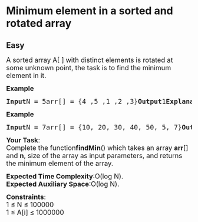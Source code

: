 # Minimum element in a sorted and rotated array
## Easy 
<div class="problem-statement">
                <p></p><p><span style="font-size:18px">A sorted array A[ ] with distinct elements is rotated at some unknown point, the task is to find the minimum element in it.</span></p><p><span style="font-size:18px"><strong>Example</strong></span></p><pre style="position: relative;"><span style="font-size:18px"><strong>Input</strong>N = 5arr[] = {4 ,5 ,1 ,2 ,3}<strong>Output</strong>1</span><span style="font-size:18px"><strong>Explanation</strong>: 1 is the minimum element inthe array.</span><div class="open_grepper_editor" title="Edit &amp; Save To Grepper"></div></pre><p><span style="font-size:18px"><strong>Example</strong></span></p><pre style="position: relative;"><span style="font-size:18px"><strong>Input</strong>N = 7arr[] = {10, 20, 30, 40, 50, 5, 7}</span><span style="font-size:18px"><strong>Output</strong>5</span><span style="font-size:18px"><strong>Explanation</strong>:Here 5 is the minimum element.</span><div class="open_grepper_editor" title="Edit &amp; Save To Grepper"></div></pre><p></p><p><span style="font-size:18px"><strong>Your Task</strong>:<br>Complete the function<strong>findMin</strong>() which takes an array <strong>arr</strong>[] and <strong>n</strong>, size of the array as input parameters, and returns the minimum element of the array.</span></p><p><span style="font-size:18px"><strong>Expected Time Complexity</strong>:O(log N).<br><strong>Expected Auxiliary Space</strong>:O(log N).</span></p><p><span style="font-size:18px"><strong>Constraints</strong>:<br>1 ≤ N ≤ 100000<br>1 ≤ A[i] ≤ 1000000</span></p> <p></p>
            </div>